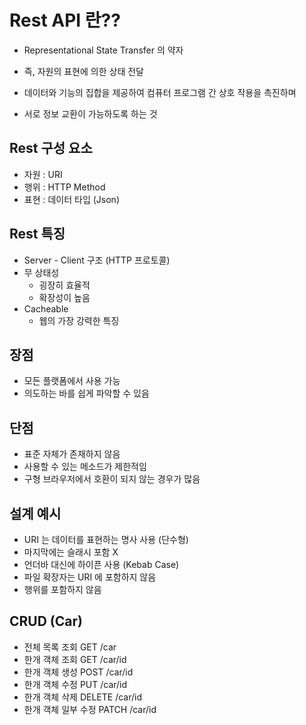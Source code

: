 # Rest API 란??

- Representational State Transfer 의 약자

- 즉, 자원의 표현에 의한 상태 전달
- 데이터와 기능의 집합을 제공하여 컴퓨터 프로그램 간 상호 작용을 촉진하며 
- 서로 정보 교환이 가능하도록 하는 것


## Rest 구성 요소


- 자원 : URI
- 행위 : HTTP Method
- 표현 : 데이터 타입 (Json)


## Rest 특징 

- Server - Client 구조 (HTTP 프로토콜)
- 무 상태성
  - 굉장히 효율적
  - 확장성이 높음
- Cacheable
  - 웹의 가장 강력한 특징


## 장점

- 모든 플랫폼에서 사용 가능
- 의도하는 바를 쉽게 파악할 수 있음


## 단점

- 표준 자체가 존재하지 않음
- 사용할 수 있는 메소드가 제한적임
- 구형 브라우저에서 호환이 되지 않는 경우가 많음



## 설계 예시


- URI 는 데이터를 표현하는 명사 사용 (단수형)
- 마지막에는 슬래시 포함 X
- 언더바 대신에 하이픈 사용 (Kebab Case)
- 파일 확장자는 URI 에 포함하지 않음
- 행위를 포함하지 않음


## CRUD (Car)

- 전체 목록 조회 GET  /car
- 한개 객체 조회 GET  /car/id
- 한개 객체 생성 POST /car/id
- 한개 객체 수정 PUT  /car/id
- 한개 객체 삭제 DELETE  /car/id
- 한개 객체 일부 수정 PATCH  /car/id









